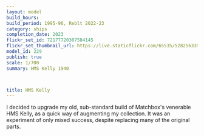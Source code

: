 ```yaml
---
layout: model
build_hours: 
build_period: 1995-96, Reblt 2022-23
category: ships
completion_date: 2023
flickr_set_id: 72177720307584145
flickr_set_thumbnail_url: https://live.staticflickr.com/65535/52825633967_9f45b21e96_m.jpg
model_id: 229
publish: true
scale: 1/700
summary: HMS Kelly 1940



title: HMS Kelly
---
```


I decided to upgrade my old, sub-standard build of Matchbox's venerable HMS Kelly, as a quick way of augmenting my collection. It was an experiment of only mixed success, despite replacing many of the original parts.
